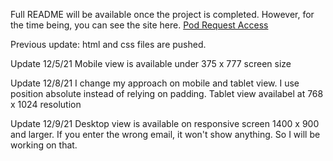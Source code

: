 Full README will be available once the project is completed.
However, for the time being, you can see the site here.
[Pod Request Access](https://nottohave.github.io/Pod-Landing-Page/)

Previous update: 
html and css files are pushed. 

Update 12/5/21
Mobile view is available under 375 x 777 screen size

Update 12/8/21
I change my approach on mobile and tablet view. I use position absolute instead of relying on padding. 
Tablet view availabel at 768 x 1024 resolution

Update 12/9/21
Desktop view is available on responsive screen 1400 x 900 and larger.
If you enter the wrong email, it won't show anything. So I will be working on that.